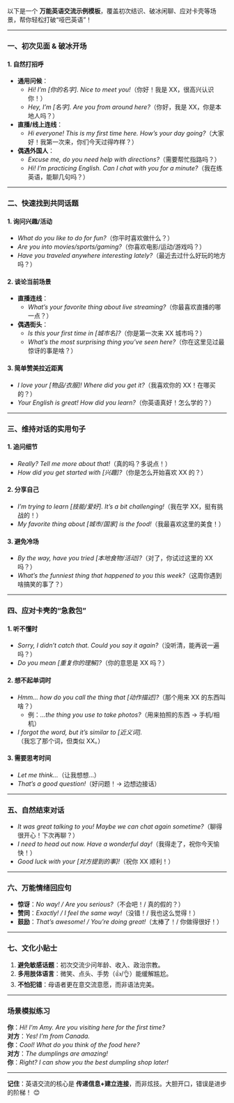 以下是一个 **万能英语交流示例模板**，覆盖初次结识、破冰闲聊、应对卡壳等场景，帮你轻松打破“哑巴英语”！

---

### **一、初次见面 & 破冰开场**

#### **1. 自然打招呼**

- **通用问候**：
  - _Hi! I’m [你的名字]. Nice to meet you!_（你好！我是 XX，很高兴认识你！）
  - _Hey, I’m [名字]. Are you from around here?_（你好，我是 XX，你是本地人吗？）
- **直播/线上连线**：
  - _Hi everyone! This is my first time here. How’s your day going?_（大家好！我第一次来，你们今天过得咋样？）
- **偶遇外国人**：
  - _Excuse me, do you need help with directions?_（需要帮忙指路吗？）
  - _Hi! I’m practicing English. Can I chat with you for a minute?_（我在练英语，能聊几句吗？）

---

### **二、快速找到共同话题**

#### **1. 询问兴趣/活动**

- _What do you like to do for fun?_（你平时喜欢做什么？）
- _Are you into movies/sports/gaming?_（你喜欢电影/运动/游戏吗？）
- _Have you traveled anywhere interesting lately?_（最近去过什么好玩的地方吗？）

#### **2. 谈论当前场景**

- **直播连线**：
  - _What’s your favorite thing about live streaming?_（你最喜欢直播的哪一点？）
- **偶遇街头**：
  - _Is this your first time in [城市名]?_（你是第一次来 XX 城市吗？）
  - _What’s the most surprising thing you’ve seen here?_（你在这里见过最惊讶的事是啥？）

#### **3. 简单赞美拉近距离**

- _I love your [物品/衣服]! Where did you get it?_（我喜欢你的 XX！在哪买的？）
- _Your English is great! How did you learn?_（你英语真好！怎么学的？）

---

### **三、维持对话的实用句子**

#### **1. 追问细节**

- _Really? Tell me more about that!_（真的吗？多说点！）
- _How did you get started with [兴趣]?_（你是怎么开始喜欢 XX 的？）

#### **2. 分享自己**

- _I’m trying to learn [技能/爱好]. It’s a bit challenging!_（我在学 XX，挺有挑战的！）
- _My favorite thing about [城市/国家] is the food!_（我最喜欢这里的美食！）

#### **3. 避免冷场**

- _By the way, have you tried [本地食物/活动]?_（对了，你试过这里的 XX 吗？）
- _What’s the funniest thing that happened to you this week?_（这周你遇到啥搞笑的事了？）

---

### **四、应对卡壳的“急救包”**

#### **1. 听不懂时**

- _Sorry, I didn’t catch that. Could you say it again?_（没听清，能再说一遍吗？）
- _Do you mean [重复你的理解]?_（你的意思是 XX 吗？）

#### **2. 想不起单词时**

- _Hmm… how do you call the thing that [动作描述]?_（那个用来 XX 的东西叫啥？）
  - 例：_…the thing you use to take photos?_（用来拍照的东西 → 手机/相机）
- _I forgot the word, but it’s similar to [近义词]._（我忘了那个词，但类似 XX。）

#### **3. 需要思考时间**

- _Let me think…_（让我想想…）
- _That’s a good question!_（好问题！→ 边想边接话）

---

### **五、自然结束对话**

- _It was great talking to you! Maybe we can chat again sometime?_（聊得很开心！下次再聊？）
- _I need to head out now. Have a wonderful day!_（我得走了，祝你今天愉快！）
- _Good luck with your [对方提到的事]!_（祝你 XX 顺利！）

---

### **六、万能情绪回应句**

- **惊讶**：_No way! / Are you serious?_（不会吧！/ 真的假的？）
- **赞同**：_Exactly! / I feel the same way!_（没错！/ 我也这么觉得！）
- **鼓励**：_That’s awesome! / You’re doing great!_（太棒了！/ 你做得很好！）

---

### **七、文化小贴士**

1. **避免敏感话题**：初次交流少问年龄、收入、政治宗教。
2. **多用肢体语言**：微笑、点头、手势（👍/👌）能缓解尴尬。
3. **不怕犯错**：母语者更在意交流意愿，而非语法完美。

---

### **场景模拟练习**

**你**：_Hi! I’m Amy. Are you visiting here for the first time?_  
**对方**：_Yes! I’m from Canada._  
**你**：_Cool! What do you think of the food here?_  
**对方**：_The dumplings are amazing!_  
**你**：_Right? I can show you the best dumpling shop later!_

---

**记住**：英语交流的核心是 **传递信息+建立连接**，而非炫技。大胆开口，错误是进步的阶梯！ 😊
